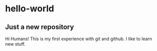 # hello-world

## Just a  new repository

Hi Humans!
This is my first experience with git and github.
I like to learn new stuff.
